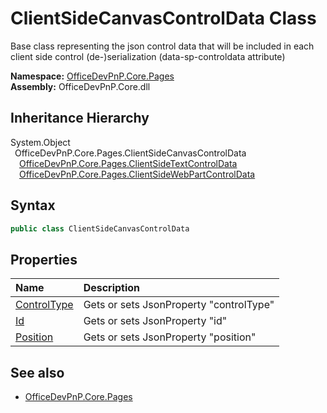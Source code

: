 # ClientSideCanvasControlData Class
 Base class representing the json control data that will be included in each client side control (de-)serialization (data-sp-controldata attribute)   

**Namespace:** [OfficeDevPnP.Core.Pages](OfficeDevPnP.Core.Pages.md)  
**Assembly:** OfficeDevPnP.Core.dll  
## Inheritance Hierarchy
System.Object  
&ensp;OfficeDevPnP.Core.Pages.ClientSideCanvasControlData  
&emsp;[OfficeDevPnP.Core.Pages.ClientSideTextControlData](OfficeDevPnP.Core.Pages.ClientSideTextControlData.md)  
&emsp;[OfficeDevPnP.Core.Pages.ClientSideWebPartControlData](OfficeDevPnP.Core.Pages.ClientSideWebPartControlData.md)  
## Syntax
```C#
public class ClientSideCanvasControlData
```
## Properties
|**Name**|**Description**|
|:-----|:-----|
| [ControlType](OfficeDevPnP.Core.Pages.ClientSideCanvasControlData.ControlType.md) | Gets or sets JsonProperty "controlType"
| [Id](OfficeDevPnP.Core.Pages.ClientSideCanvasControlData.Id.md) | Gets or sets JsonProperty "id"
| [Position](OfficeDevPnP.Core.Pages.ClientSideCanvasControlData.Position.md) | Gets or sets JsonProperty "position"
## See also
- [OfficeDevPnP.Core.Pages](OfficeDevPnP.Core.Pages.md)
